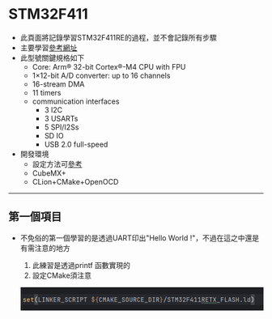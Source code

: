 # STM32F411

* 此頁面將記錄學習STM32F411RE的過程，並不會記錄所有步驟
* 主要學習[參考網址](https://blog.csdn.net/qq_36347513/category_10508589.html/ "link")
* 此型號關鍵規格如下
    * Core: Arm® 32-bit Cortex®-M4 CPU with FPU
    * 1×12-bit A/D converter: up to 16 channels
    * 16-stream DMA
    * 11 timers
    * communication interfaces
        * 3 I2C
        * 3 USARTs
        * 5 SPI/I2Ss
        * SD IO
        * USB 2.0 full-speed
* 開發環境
  * 設定方法可[參考](https://zhuanlan.zhihu.com/p/145801160) 
  * CubeMX+
  * CLion+CMake+OpenOCD

---

## 第一個項目

* 不免俗的第一個學習的是透過UART印出"Hello World !"，不過在這之中還是有需注意的地方
  1. 此練習是透過printf 函數實現的
  2. 設定CMake須注意
     
  ![img.png](image/1.png)

